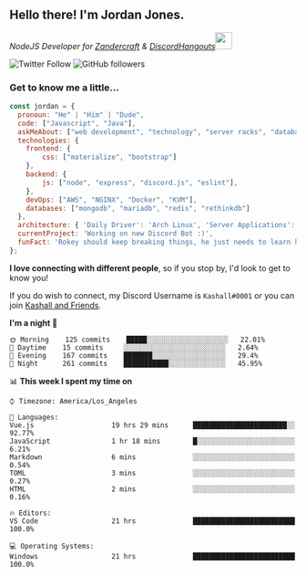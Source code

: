 <h2> Hello there! I'm Jordan Jones.</h2>
<p><em>NodeJS Developer for <a href="https://github.com/Zandercraft">Zandercraft</a> & <a href="https://github.com/DiscordHangouts">DiscordHangouts</a><img src="https://media.giphy.com/media/WUlplcMpOCEmTGBtBW/giphy.gif" width="30"></em></p>

![Twitter Follow](https://img.shields.io/twitter/follow/kashalls?label=Follow)
![GitHub followers](https://img.shields.io/github/followers/kashalls?label=Follow&style=social)

### Get to know me a little...

```javascript
const jordan = {
  pronoun: "He" | "Him" | "Dude",
  code: ["Javascript", "Java"],
  askMeAbout: ["web development", "technology", "server racks", "databases"],
  technologies: {
    frontend: {
        css: ["materialize", "bootstrap"]
    },
    backend: {
        js: ["node", "express", "discord.js", "eslint"],
    },
    devOps: ["AWS", "NGINX", "Docker", "KVM"],
    databases: ["mongodb", "mariadb", "redis", "rethinkdb"]
  },
  architecture: { 'Daily Driver': 'Arch Linux', 'Server Applications': 'Ubuntu Focal' },
  currentProject: 'Working on new Discord Bot :)',
  funFact: 'Rokey should keep breaking things, he just needs to learn how to fix them.'
};
```

<b>I love connecting with different people</b>, so if you stop by, I'd look to get to know you!

If you do wish to connect, my Discord Username is `Kashall#0001` or you can join <a href="https://discord.gg/Xv7WKN">Kashall and Friends</a>.

<!--START_SECTION:waka-->
**I'm a night 🦉** 

```text
🌞 Morning    125 commits    █████░░░░░░░░░░░░░░░░░░░░   22.01% 
🌆 Daytime    15 commits     ░░░░░░░░░░░░░░░░░░░░░░░░░   2.64% 
🌃 Evening    167 commits    ███████░░░░░░░░░░░░░░░░░░   29.4% 
🌙 Night      261 commits    ███████████░░░░░░░░░░░░░░   45.95%

```


📊 **This week I spent my time on** 

```text
⌚︎ Timezone: America/Los_Angeles

💬 Languages: 
Vue.js                   19 hrs 29 mins      ███████████████████████░░   92.77% 
JavaScript               1 hr 18 mins        █░░░░░░░░░░░░░░░░░░░░░░░░   6.21% 
Markdown                 6 mins              ░░░░░░░░░░░░░░░░░░░░░░░░░   0.54% 
TOML                     3 mins              ░░░░░░░░░░░░░░░░░░░░░░░░░   0.27% 
HTML                     2 mins              ░░░░░░░░░░░░░░░░░░░░░░░░░   0.16%

🔥 Editors: 
VS Code                  21 hrs              █████████████████████████   100.0%

💻 Operating Systems: 
Windows                  21 hrs              █████████████████████████   100.0%

```


<!--END_SECTION:waka-->

